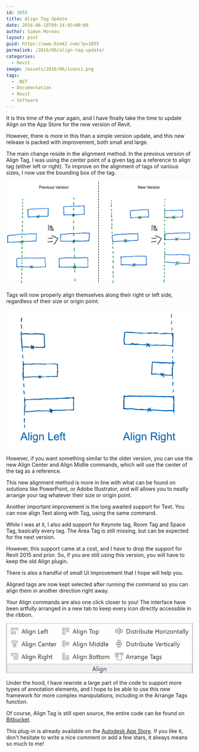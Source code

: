 ```yaml
---
id: 1055
title: Align Tag Update
date: 2016-06-18T09:14:45+00:00
author: Simon Moreau
layout: post
guid: https://www.bim42.com/?p=1055
permalink: /2016/06/align-tag-update/
categories:
  - Revit
image: /assets/2016/06/icons1.png
tags:
  - .NET
  - Documentation
  - Revit
  - Software
---
```

It is this time of the year again, and I have finally take the time to update Align on the App Store for the new version of Revit.

However, there is more in this than a simple version update, and this new release is packed with improvement, both small and large.

The main change reside in the alignment method. In the previous version of Align Tag, I was using the center point of a given tag as a reference to align tag (either left or right). To improve on the alignment of tags of various sizes, I now use the bounding box of the tag.

![AlignSolution](/assets/2016/06/AlignSolution.png)

Tags will now properly align themselves along their right or left side, regardless of their size or origin point.

![Align](/assets/2016/06/Align.png)

However, if you want something similar to the older version, you can use the new Align Center and Align Midlle commands, which will use the center of the tag as a reference.

This new alignment method is more in line with what can be found on solutions like PowerPoint, or Adobe Illustrator, and will allows you to neatly arrange your tag whatever their size or origin point.

Another important improvement is the long awaited support for Text. You can now align Text along with Tag, using the same command.

While I was at it, I also add support for Keynote tag, Room Tag and Space Tag, basically every tag. The Area Tag is still missing, but can be expected for the next version.

However, this support came at a cost, and I have to drop the support for Revit 2015 and prior. So, if you are still using this version, you will have to keep the old Align plugin.

There is also a handful of small UI improvement that I hope will help you.

Aligned tags are now kept selected after running the command so you can align them in another direction right away.

Your Align commands are also one click closer to you! The interface have been artfully arranged in a new tab to keep every icon directly accessible in the ribbon.

![icons1](/assets/2016/06/icons1.png)

Under the hood, I have rewrote a large part of the code to support more types of annotation elements, and I hope to be able to use this new framework for more complex manipulations, including in the Arrange Tags function.

Of course, Align Tag is still open source, the entire code can be found on [Bitbucket](https://bitbucket.org/simonmoreau/align-tag).

This plug-in is already available on the [Autodesk App Store](https://apps.autodesk.com/RVT/en/Detail/Index?id=2903508825431715905&appLang=en&os=Win32_64). If you like it, don't hesitate to write a nice comment or add a few stars, it always means so much to me!